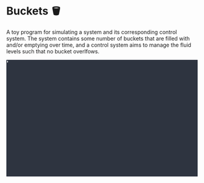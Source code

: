 # Buckets 🪣

A toy program for simulating a system and its corresponding control system. The
system contains some number of buckets that are filled with and/or emptying
over time, and a control system aims to manage the fluid levels such that no
bucket overlfows.

![demo](./demo.gif)
